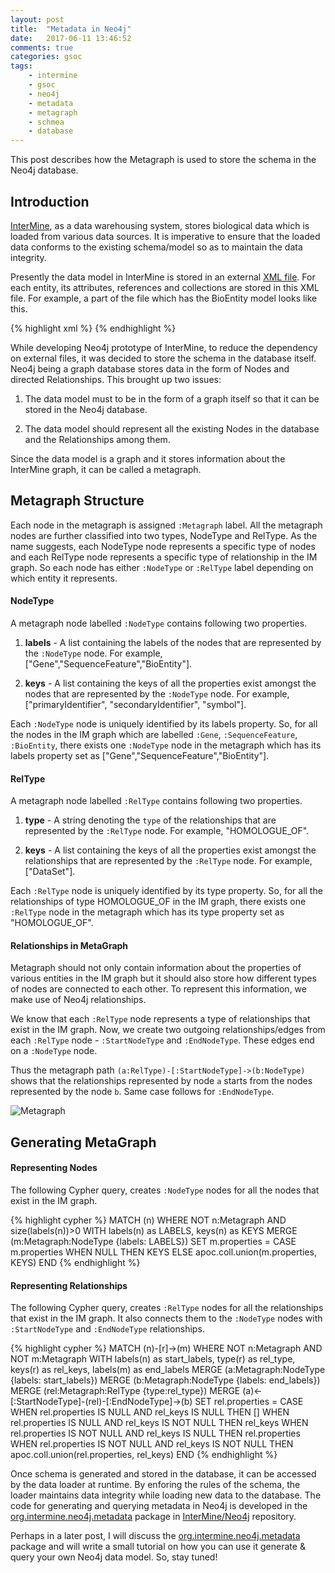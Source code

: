 ```yaml
---
layout: post
title:  "Metadata in Neo4j"
date:   2017-06-11 13:46:52
comments: true
categories: gsoc
tags:
    - intermine
    - gsoc
    - neo4j
    - metadata
    - metagraph
    - schmea
    - database
---
```

This post describes how the Metagraph is used to store the schema in the Neo4j database.

## Introduction

[InterMine](http://intermine.org/), as a data warehousing system, stores biological data which is loaded from various data sources. It is imperative to ensure that the loaded data conforms to the existing schema/model so as to maintain the data integrity.

Presently the data model in InterMine is stored in an external [XML file](https://github.com/intermine/intermine/blob/dev/bio/core/core.xml). For each entity, its attributes, references and collections are stored in this XML file. For example, a part of the file which has the BioEntity model looks like this.

{% highlight xml %}
<class name="BioEntity" is-interface="true">
    <attribute name="primaryIdentifier" type="java.lang.String"/>
    <attribute name="secondaryIdentifier" type="java.lang.String"/>
    <attribute name="symbol" type="java.lang.String"/>
    <attribute name="name" type="java.lang.String"/>
    <reference name="organism" referenced-type="Organism"/>
    <collection name="locatedFeatures" referenced-type="Location" reverse-reference="locatedOn"/>
    <collection name="locations" referenced-type="Location" reverse-reference="feature" />
    <collection name="ontologyAnnotations" referenced-type="OntologyAnnotation" reverse-reference="subject"/>
    <collection name="synonyms" referenced-type="Synonym" reverse-reference="subject"/>
    <collection name="dataSets" referenced-type="DataSet" reverse-reference="bioEntities"/>
    <collection name="publications" referenced-type="Publication" reverse-reference="bioEntities"/>
    <collection name="crossReferences" referenced-type="CrossReference" reverse-reference="subject"/>
</class>
{% endhighlight %}

While developing Neo4j prototype of InterMine, to reduce the dependency on external files, it was decided to store the schema in the database itself. Neo4j being a graph database stores data in the form of Nodes and directed Relationships. This brought up two issues:

1. The data model must to be in the form of a graph itself so that it can be stored in the Neo4j database.

2. The data model should represent all the existing Nodes in the database and the Relationships among them.

Since the data model is a graph and it stores information about the InterMine graph, it can be called a metagraph.

## Metagraph Structure

Each node in the metagraph is assigned `:Metagraph` label. All the metagraph nodes are further classified into two types, NodeType and RelType. As the name suggests, each NodeType node represents a specific type of nodes and each RelType node represents a specific type of relationship in the IM graph. So each node has either `:NodeType` or `:RelType` label depending on which entity it represents.

#### NodeType 

A metagraph node labelled `:NodeType` contains following two properties.

1. **labels** - A list containing the labels of the nodes that are represented by the `:NodeType` node. For example, ["Gene","SequenceFeature","BioEntity"].

2. **keys** - A list containing the keys of all the properties exist amongst the nodes that are represented by the `:NodeType` node. For example, ["primaryIdentifier", "secondaryIdentifier", "symbol"].

Each `:NodeType` node is uniquely identified by its labels property. So, for all the nodes in the IM graph which are labelled `:Gene`, `:SequenceFeature`, `:BioEntity`, there exists one `:NodeType` node in the metagraph which has its labels property set as ["Gene","SequenceFeature","BioEntity"].

#### RelType 

A metagraph node labelled `:RelType` contains following two properties.

1. **type** - A string denoting the `type` of the relationships that are represented by the `:RelType` node. For example, "HOMOLOGUE_OF".

2. **keys** - A list containing the keys of all the properties exist amongst the relationships that are represented by the `:RelType` node. For example, ["DataSet"].

Each `:RelType` node is uniquely identified by its type property. So, for all the relationships of type HOMOLOGUE_OF in the IM graph, there exists one `:RelType` node in the metagraph which has its type property set as "HOMOLOGUE_OF".

#### Relationships in MetaGraph

Metagraph should not only contain information about the properties of various entities in the IM graph but it should also store how different types of nodes are connected to each other. To represent this information, we make use of Neo4j relationships.

We know that each `:RelType` node represents a type of relationships that exist in the IM graph. Now, we create two outgoing relationships/edges from each `:RelType` node - `:StartNodeType` and `:EndNodeType`. These edges end on a `:NodeType` node.

Thus the metagraph path `(a:RelType)-[:StartNodeType]->(b:NodeType)` shows that the relationships represented by node `a` starts from the nodes represented by the node `b`. Same case follows for `:EndNodeType`.

![Metagraph](/images/metagraph.jpg)

## Generating MetaGraph

#### Representing Nodes

The following Cypher query, creates `:NodeType` nodes for all the nodes that exist in the IM graph.

{% highlight cypher %}
MATCH (n)
WHERE NOT n:Metagraph AND size(labels(n))>0
WITH labels(n) as LABELS, keys(n) as KEYS
MERGE (m:Metagraph:NodeType {labels: LABELS})
SET m.properties =
CASE m.properties
	WHEN NULL THEN KEYS
    ELSE apoc.coll.union(m.properties, KEYS)
END
{% endhighlight %}


#### Representing Relationships

The following Cypher query, creates `:RelType` nodes for all the relationships that exist in the IM graph. It also connects them to the `:NodeType` nodes with `:StartNodeType` and `:EndNodeType` relationships.

{% highlight cypher %}
MATCH (n)-[r]->(m)
WHERE NOT n:Metagraph AND NOT m:Metagraph
WITH labels(n) as start_labels, type(r) as rel_type, keys(r) as rel_keys, labels(m) as end_labels
MERGE (a:Metagraph:NodeType {labels: start_labels})
MERGE (b:Metagraph:NodeType {labels: end_labels})
MERGE (rel:Metagraph:RelType {type:rel_type})
MERGE (a)<-[:StartNodeType]-(rel)-[:EndNodeType]->(b)
SET rel.properties =
CASE
    WHEN rel.properties IS NULL AND rel_keys IS NULL THEN []
    WHEN rel.properties IS NULL AND rel_keys IS NOT NULL THEN rel_keys
    WHEN rel.properties IS NOT NULL AND rel_keys IS NULL THEN rel.properties
    WHEN rel.properties IS NOT NULL AND rel_keys IS NOT NULL THEN apoc.coll.union(rel.properties, rel_keys)
END
{% endhighlight %}

Once schema is generated and stored in the database, it can be accessed by the data loader at runtime. By enforing the rules of the schema, the loader maintains data integrity while loading new data to the database. The code for generating and querying metadata in Neo4j is developed in the [org.intermine.neo4j.metadata](https://github.com/intermine/neo4j/tree/dev/src/org/intermine/neo4j/metadata) package in [InterMine/Neo4j](https://github.com/intermine/neo4j) repository.

Perhaps in a later post, I will discuss the [org.intermine.neo4j.metadata](https://github.com/intermine/neo4j/tree/dev/src/org/intermine/neo4j/metadata) package and will write a small tutorial on how you can use it generate & query your own Neo4j data model. So, stay tuned!